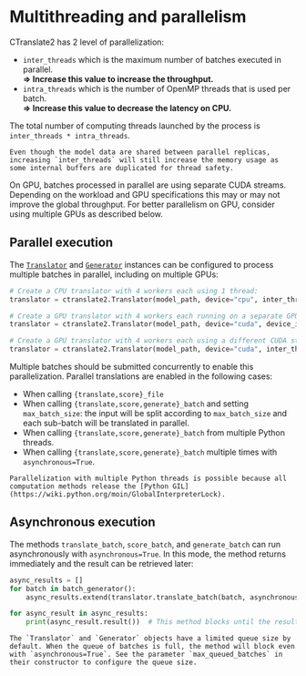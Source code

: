 # Multithreading and parallelism

CTranslate2 has 2 level of parallelization:

* `inter_threads` which is the maximum number of batches executed in parallel.<br/>**=> Increase this value to increase the throughput.**
* `intra_threads` which is the number of OpenMP threads that is used per batch.<br/>**=> Increase this value to decrease the latency on CPU.**

The total number of computing threads launched by the process is `inter_threads * intra_threads`.

```{note}
Even though the model data are shared between parallel replicas, increasing `inter_threads` will still increase the memory usage as some internal buffers are duplicated for thread safety.
```

On GPU, batches processed in parallel are using separate CUDA streams. Depending on the workload and GPU specifications this may or may not improve the global throughput. For better parallelism on GPU, consider using multiple GPUs as described below.

## Parallel execution

The [`Translator`](python/ctranslate2.Translator.rst) and [`Generator`](python/ctranslate2.Generator.rst) instances can be configured to process multiple batches in parallel, including on multiple GPUs:

```python
# Create a CPU translator with 4 workers each using 1 thread:
translator = ctranslate2.Translator(model_path, device="cpu", inter_threads=4, intra_threads=1)

# Create a GPU translator with 4 workers each running on a separate GPU:
translator = ctranslate2.Translator(model_path, device="cuda", device_index=[0, 1, 2, 3])

# Create a GPU translator with 4 workers each using a different CUDA stream:
translator = ctranslate2.Translator(model_path, device="cuda", inter_threads=4)
```

Multiple batches should be submitted concurrently to enable this parallelization. Parallel translations are enabled in the following cases:

* When calling `{translate,score}_file`
* When calling `{translate,score,generate}_batch` and setting `max_batch_size`: the input will be split according to `max_batch_size` and each sub-batch will be translated in parallel.
* When calling `{translate,score,generate}_batch` from multiple Python threads.
* When calling `{translate,score,generate}_batch` multiple times with `asynchronous=True`.

```{note}
Parallelization with multiple Python threads is possible because all computation methods release the [Python GIL](https://wiki.python.org/moin/GlobalInterpreterLock).
```

## Asynchronous execution

The methods `translate_batch`, `score_batch`, and `generate_batch` can run asynchronously with `asynchronous=True`. In this mode, the method returns immediately and the result can be retrieved later:

```python
async_results = []
for batch in batch_generator():
    async_results.extend(translator.translate_batch(batch, asynchronous=True))

for async_result in async_results:
    print(async_result.result())  # This method blocks until the result is available.
```

```{attention}
The `Translator` and `Generator` objects have a limited queue size by default. When the queue of batches is full, the method will block even with `asynchronous=True`. See the parameter `max_queued_batches` in their constructor to configure the queue size.
```
